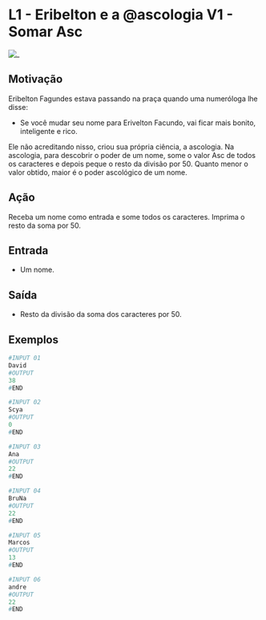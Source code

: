 # L1 - Eribelton e a @ascologia V1 - Somar Asc

![_](cover.jpg)

## Motivação

Eribelton Fagundes estava passando na praça quando uma numeróloga lhe disse:

- Se você mudar seu nome para Erivelton Facundo, vai ficar mais bonito, inteligente e rico.

Ele não acreditando nisso, criou sua própria ciência, a ascologia. Na ascologia, para descobrir o poder de um nome, some o valor Asc de todos os caracteres e depois peque o resto da divisão por 50. Quanto menor o valor obtido, maior é o poder ascológico de um nome.

## Ação

Receba um nome como entrada e some todos os caracteres. Imprima o resto da soma por 50.

## Entrada

- Um nome.  

## Saída

- Resto da divisão da soma dos caracteres por 50.  

## Exemplos

``` py
#INPUT 01
David
#OUTPUT
38
#END  

#INPUT 02
Scya
#OUTPUT
0
#END

#INPUT 03
Ana
#OUTPUT
22
#END

#INPUT 04
BruNa
#OUTPUT
22
#END

#INPUT 05
Marcos
#OUTPUT
13
#END

#INPUT 06
andre
#OUTPUT
22
#END
```

<!-- 
#INPUT
CumpadreWashington
#OUTPUT
25
#END

#INPUT
Fernando
#OUTPUT
13
#END
-->

